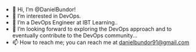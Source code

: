 - 👋 Hi, I’m @DanielBundor!
- 👀 I’m interested in DevOps.
- 🌱 I’m a DevOps Engineer at IBT Learning..
- 💞️ I’m looking forward to exploring the DevOps approach and to eventually contribute to the DevOps community...
- 📫 How to reach me; you can reach me at danielbundor91@gmail.com

<!---
DanielBundor/DanielBundor is a ✨ special ✨ repository because its `README.md` (this file) appears on your GitHub profile.
You can click the Preview link to take a look at your changes.
--->
